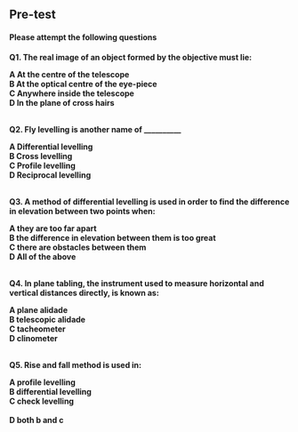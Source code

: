 ## <b> Pre-test
#### Please attempt the following questions

Q1. The real image of an object formed by the objective must lie:<br>

A   At the centre of the telescope<br>
B   At the optical centre of the eye-piece<br>
C   Anywhere inside the telescope<br>
<b>D   In the plane of cross hairs</b><br><br>


Q2. Fly levelling is another name of __________<br>

<b>A   Differential levelling</b><br>
B   Cross levelling<br>
C   Profile levelling<br>
D   Reciprocal levelling<br><br>


Q3. A method of differential levelling is used in order to find the difference in elevation between two points when:<br>

A   they are too far apart<br>
B   the difference in elevation between them is too great<br>
C   there are obstacles between them<br>
<b>D   All of the above</b><br><br>



Q4. In plane tabling, the instrument used to measure horizontal and vertical distances directly, is known as:<br>

A   plane alidade<br>
<b>B   telescopic alidade</b><br>
C   tacheometer<br>
D   clinometer<br><br>


Q5. Rise and fall method is used in:<br>

A   profile levelling<br>
B   differential levelling<br>
C   check levelling<br><br>
<b>D   both b and c</b><br><br>